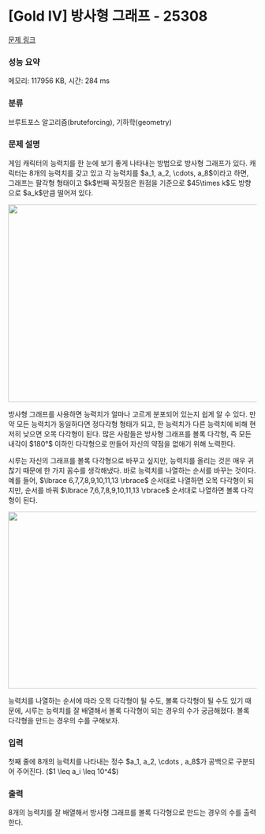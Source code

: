 # [Gold IV] 방사형 그래프 - 25308 

[문제 링크](https://www.acmicpc.net/problem/25308) 

### 성능 요약

메모리: 117956 KB, 시간: 284 ms

### 분류

브루트포스 알고리즘(bruteforcing), 기하학(geometry)

### 문제 설명

<p>게임 캐릭터의 능력치를 한 눈에 보기 좋게 나타내는 방법으로 방사형 그래프가 있다. 캐릭터는 8개의 능력치를 갖고 있고 각 능력치를 $a_1, a_2, \cdots, a_8$이라고 하면, 그래프는 팔각형 형태이고 $k$번째 꼭짓점은 원점을 기준으로 $45\times k$도 방향으로 $a_k$만큼 떨어져 있다.</p>

<p style="text-align: center;"><img alt="" src="" style="height: 400px; width: 600px;"></p>

<p>방사형 그래프를 사용하면 능력치가 얼마나 고르게 분포되어 있는지 쉽게 알 수 있다. 만약 모든 능력치가 동일하다면 정다각형 형태가 되고, 한 능력치가 다른 능력치에 비해 현저히 낮으면 오목 다각형이 된다. 많은 사람들은 방사형 그래프를 볼록 다각형, 즉 모든 내각이 $180°$ 이하인 다각형으로 만들어 자신의 약점을 없애기 위해 노력한다.</p>

<p>시루는 자신의 그래프를 볼록 다각형으로 바꾸고 싶지만, 능력치를 올리는 것은 매우 귀찮기 때문에 한 가지 꼼수를 생각해냈다. 바로 능력치를 나열하는 순서를 바꾸는 것이다. 예를 들어, $\lbrace 6,7,7,8,9,10,11,13 \rbrace$ 순서대로 나열하면 오목 다각형이 되지만, 순서를 바꿔 $\lbrace 7,6,7,8,9,10,11,13 \rbrace$ 순서대로 나열하면 볼록 다각형이 된다.</p>

<p style="text-align: center;"><img alt="" src="" style="height: 358px; width: 1000px;"></p>

<p>능력치를 나열하는 순서에 따라 오목 다각형이 될 수도, 볼록 다각형이 될 수도 있기 때문에, 시루는 능력치를 잘 배열해서 볼록 다각형이 되는 경우의 수가 궁금해졌다. 볼록 다각형을 만드는 경우의 수를 구해보자.</p>

### 입력 

 <p>첫째 줄에 8개의 능력치를 나타내는 정수 $a_1, a_2, \cdots , a_8$가 공백으로 구분되어 주어진다. ($1 \leq a_i \leq 10^4$)</p>

### 출력 

 <p>8개의 능력치를 잘 배열해서 방사형 그래프를 볼록 다각형으로 만드는 경우의 수를 출력한다.</p>

